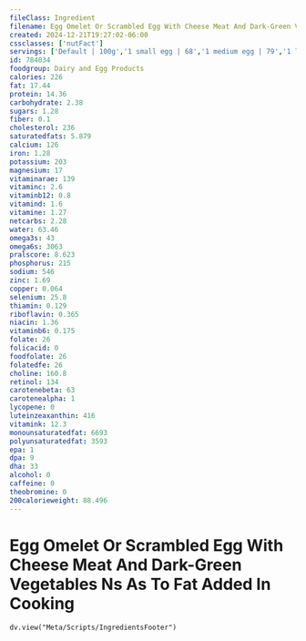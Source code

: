 ```yaml
---
fileClass: Ingredient
filename: Egg Omelet Or Scrambled Egg With Cheese Meat And Dark-Green Vegetables Ns As To Fat Added In Cooking
created: 2024-12-21T19:27:02-06:00
cssclasses: ['nutFact']
servings: ['Default | 100g','1 small egg | 68','1 medium egg | 79','1 large egg | 90','1 extra large egg | 101','1 jumbo egg | 113','1 egg, ns as to size | 90','1 cup | 201']
id: 784034
foodgroup: Dairy and Egg Products 
calories: 226
fat: 17.44
protein: 14.36
carbohydrate: 2.38
sugars: 1.28
fiber: 0.1
cholesterol: 236
saturatedfats: 5.879
calcium: 126
iron: 1.28
potassium: 203
magnesium: 17
vitaminarae: 139
vitaminc: 2.6
vitaminb12: 0.8
vitamind: 1.6
vitamine: 1.27
netcarbs: 2.28
water: 63.46
omega3s: 43
omega6s: 3063
pralscore: 8.623
phosphorus: 215
sodium: 546
zinc: 1.69
copper: 0.064
selenium: 25.8
thiamin: 0.129
riboflavin: 0.365
niacin: 1.36
vitaminb6: 0.175
folate: 26
folicacid: 0
foodfolate: 26
folatedfe: 26
choline: 160.8
retinol: 134
carotenebeta: 63
carotenealpha: 1
lycopene: 0
luteinzeaxanthin: 416
vitamink: 12.3
monounsaturatedfat: 6693
polyunsaturatedfat: 3593
epa: 1
dpa: 9
dha: 33
alcohol: 0
caffeine: 0
theobromine: 0
200calorieweight: 88.496
---
```


# Egg Omelet Or Scrambled Egg With Cheese Meat And Dark-Green Vegetables Ns As To Fat Added In Cooking

```dataviewjs
dv.view("Meta/Scripts/IngredientsFooter")
```